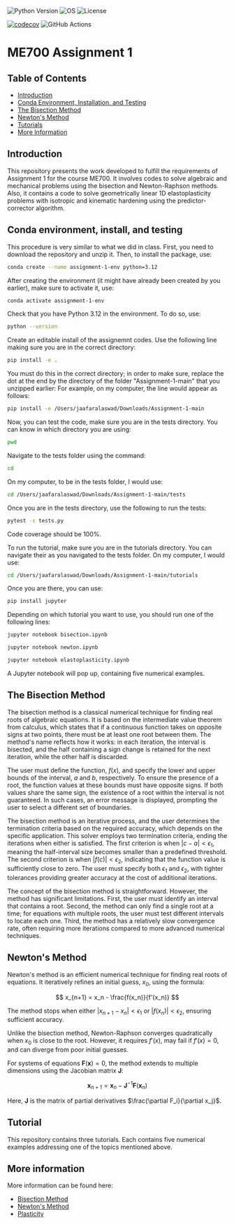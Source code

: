 ![Python Version](https://img.shields.io/badge/python-3.12-blue)
![OS](https://img.shields.io/badge/os-ubuntu%20%7C%20macos%20%7C%20windows-blue)
![License](https://img.shields.io/badge/license-MIT-green)

[![codecov](https://codecov.io/gh/jaafaralaswad/Assignment-1/branch/main/graph/badge.svg)](https://codecov.io/gh/jaafaralaswad/Assignment-1) ![GitHub Actions](https://github.com/jaafaralaswad/Assignment-1/actions/workflows/tests.yml/badge.svg)


# ME700 Assignment 1

## Table of Contents

- [Introduction](#introduction)
- [Conda Environment, Installation, and Testing](#conda-environment-installation-and-testing)
- [The Bisection Method](#the-bisection-method)
- [Newton's Method](#newtons-method)
- [Tutorials](#tutorials)
- [More Information](#more-information)

## Introduction
This repository presents the work developed to fulfill the requirements of Assignment 1 for the course ME700. It involves codes to solve algebraic and mechanical problems using the bisection and Newton-Raphson methods. Also, it contains a code to solve geometrically linear 1D elastoplasticity problems with isotropic and kinematic hardening using the predictor-corrector algorithm.


## Conda environment, install, and testing

This procedure is very similar to what we did in class. First, you need to download the repository and unzip it. Then, to install the package, use:

```bash
conda create --name assignment-1-env python=3.12
```

After creating the environment (it might have already been created by you earlier), make sure to activate it, use:

```bash
conda activate assignment-1-env
```

Check that you have Python 3.12 in the environment. To do so, use:

```bash
python --version
```

Create an editable install of the assignemnt codes. Use the following line making sure you are in the correct directory:

```bash
pip install -e .
```

You must do this in the correct directory; in order to make sure, replace the dot at the end by the directory of the folder "Assignment-1-main" that you unzipped earlier: For example, on my computer, the line would appear as follows:

```bash
pip install -e /Users/jaafaralaswad/Downloads/Assignment-1-main
```

Now, you can test the code, make sure you are in the tests directory. You can know in which directory you are using:

```bash
pwd
```

Navigate to the tests folder using the command:

```bash
cd
```

On my computer, to be in the tests folder, I would use:

```bash
cd /Users/jaafaralaswad/Downloads/Assignment-1-main/tests
```


Once you are in the tests directory, use the following to run the tests:

```bash
pytest -s tests.py
```

Code coverage should be 100%.

To run the tutorial, make sure you are in the tutorials directory. You can navigate their as you navigated to the tests folder. On my computer, I would use:

```bash
cd /Users/jaafaralaswad/Downloads/Assignment-1-main/tutorials
```

Once you are there, you can use:

```bash
pip install jupyter
```

Depending on which tutorial you want to use, you should run one of the following lines:

```bash
jupyter notebook bisection.ipynb
```

```bash
jupyter notebook newton.ipynb
```

```bash
jupyter notebook elastoplasticity.ipynb
```

A Jupyter notebook will pop up, containing five numerical examples.



## The Bisection Method

The bisection method is a classical numerical technique for finding real roots of algebraic equations. It is based on the intermediate value theorem from calculus, which states that if a continuous function takes on opposite signs at two points, there must be at least one root between them. The method's name reflects how it works: in each iteration, the interval is bisected, and the half containing a sign change is retained for the next iteration, while the other half is discarded.

The user must define the function, $f(x)$, and specify the lower and upper bounds of the interval, $a$ and $b$, respectively. To ensure the presence of a root, the function values at these bounds must have opposite signs. If both values share the same sign, the existence of a root within the interval is not guaranteed. In such cases, an error message is displayed, prompting the user to select a different set of boundaries.

The bisection method is an iterative process, and the user determines the termination criteria based on the required accuracy, which depends on the specific application. This solver employs two termination criteria, ending the iterations when either is satisfied. The first criterion is when $|c-a|< \epsilon_1$, meaning the half-interval size becomes smaller than a predefined threshold. The second criterion is when $|f(c)|< \epsilon_2$, indicating that the function value is sufficiently close to zero. The user must specify both $\epsilon_1$ and $\epsilon_2$, with tighter tolerances providing greater accuracy at the cost of additional iterations.

The concept of the bisection method is straightforward. However, the method has significant limitations. First, the user must identify an interval that contains a root.  Second, the method can only find a single root at a time; for equations with multiple roots, the user must test different intervals to locate each one. Third, the method has a relatively slow convergence rate, often requiring more iterations compared to more advanced numerical techniques.


## Newton's Method

Newton's method is an efficient numerical technique for finding real roots of equations. It iteratively refines an initial guess, $x_0$, using the formula:  

$$ x_{n+1} = x_n - \frac{f(x_n)}{f'(x_n)} $$

The method stops when either $|x_{n+1} - x_n| < \epsilon_1$ or  $|f(x_n)| < \epsilon_2$, ensuring sufficient accuracy.  

Unlike the bisection method, Newton-Raphson converges quadratically when $x_0$ is close to the root. However, it requires $f'(x)$, may fail if $f'(x) = 0$, and can diverge from poor initial guesses.

For systems of equations  $\mathbf{F}(\mathbf{x}) = 0$, the method extends to multiple dimensions using the Jacobian matrix $\mathbf{J}$:  

$$ \mathbf{x}_{n+1} = \mathbf{x}_n - \mathbf{J}^{-1} \mathbf{F}(\mathbf{x}_n)$$

Here, $\mathbf{J}$ is the matrix of partial derivatives $\frac{\partial F_i}{\partial x_j}$.


## Tutorial

This repository contains three tutorials. Each contains five numerical examples addressing one of the topics mentioned above.

## More information

More information can be found here:

- [Bisection Method](https://en.wikipedia.org/wiki/Bisection_method)
- [Newton's Method](https://en.wikipedia.org/wiki/Newton%27s_method)
- [Plasticity](https://en.wikipedia.org/wiki/Plasticity_(physics))

